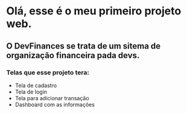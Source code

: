 # Olá, esse é o meu primeiro projeto web.
## O DevFinances se trata de um sitema de organização financeira pada devs.
### Telas que esse projeto tera:
- Tela de cadastro 
- Tela de login 
- Tela para adicionar transação
- Dashboard com as informações
